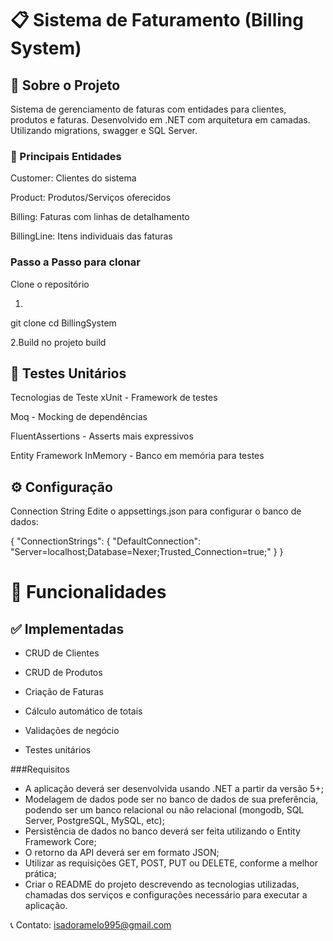 # 📋 Sistema de Faturamento (Billing System)

## 📖 Sobre o Projeto
Sistema de gerenciamento de faturas com entidades para clientes, produtos e faturas. 
Desenvolvido em .NET com arquitetura em camadas.
Utilizando migrations, swagger e SQL Server.

### 🧩 Principais Entidades

Customer: Clientes do sistema

Product: Produtos/Serviços oferecidos

Billing: Faturas com linhas de detalhamento

BillingLine: Itens individuais das faturas

### Passo a Passo para clonar 
Clone o repositório

1.
git clone <url-do-repositorio>
cd BillingSystem


2.Build no projeto
 build

## 🧪 Testes Unitários
Tecnologias de Teste
xUnit - Framework de testes

Moq - Mocking de dependências

FluentAssertions - Asserts mais expressivos

Entity Framework InMemory - Banco em memória para testes

## ⚙️ Configuração
Connection String
Edite o appsettings.json para configurar o banco de dados:

{
  "ConnectionStrings": {
    "DefaultConnection": "Server=localhost;Database=Nexer;Trusted_Connection=true;"
  }
}

# 🎯 Funcionalidades
## ✅ Implementadas
* CRUD de Clientes

* CRUD de Produtos

* Criação de Faturas

* Cálculo automático de totais

* Validações de negócio

* Testes unitários

###Requisitos

* A aplicação deverá ser desenvolvida usando .NET a partir da versão 5+;
* Modelagem de dados pode ser no banco de dados de sua preferência, podendo ser um banco relacional ou não relacional (mongodb, SQL Server, PostgreSQL, MySQL, etc);
* Persistência de dados no banco deverá ser feita utilizando o Entity Framework Core;
* O retorno da API deverá ser em formato JSON;
* Utilizar as requisições GET, POST, PUT ou DELETE, conforme a melhor prática;
* Criar o README do projeto descrevendo as tecnologias utilizadas, chamadas dos serviços e configurações necessário para executar a aplicação.

📞 Contato: isadoramelo995@gmail.com

